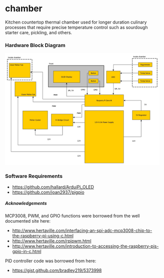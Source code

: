 # chamber
Kitchen countertop thermal chamber used for longer duration culinary
processes that require precise temperature control such as sourdough 
starter care, pickling, and others.

### Hardware Block Diagram
![block_diagram](concept/block_diagram_20190106.jpg)

### Software Requirements
 - https://github.com/hallard/ArduiPi_OLED 
 - https://github.com/joan2937/pigpio

##### Acknowledgements
MCP3008, PWM, and GPIO functions were borrowed from the well documented site here: 
 - http://www.hertaville.com/interfacing-an-spi-adc-mcp3008-chip-to-the-raspberry-pi-using-c.html
 - http://www.hertaville.com/rpipwm.html
 - http://www.hertaville.com/introduction-to-accessing-the-raspberry-pis-gpio-in-c.html

PID controller code was borrowed from here:
 - https://gist.github.com/bradley219/5373998
